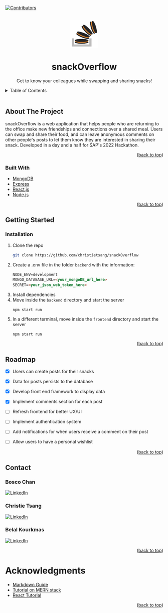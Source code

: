 <div id="top"></div>

[![Contributors][contributors-shield]][contributors-url]


<!-- PROJECT INFO -->
<br />
<div align="center">
  <img src="frontend\src\assets\favicon.png"alt="snacks" width="90" height="90">

  <h1 align="center"">snackOverflow</h1>

  <p align="center">
    Get to know your colleagues while swapping and sharing snacks!
  </p>
</div>

<!-- TABLE OF CONTENTS -->
<details>
  <summary>Table of Contents</summary>
  <ol>
    <li>
      <a href="#about-the-project">About The Project</a>
      <ul>
        <li><a href="#built-with">Built With</a></li>
      </ul>
    </li>
    <li>
      <a href="#getting-started">Getting Started</a>
      <ul>
        <li><a href="#installation">Installation</a></li>
      </ul>
    </li>
    <li><a href="#roadmap">Roadmap</a></li>
    <li><a href="#contact">Contact</a></li>
    <li><a href="#acknowledgments">Acknowledgments</a></li>
  </ol>
</details>
<br>

<!-- ABOUT THE PROJECT -->
## About The Project
snackOverflow is a web application that helps people who are returning to the office make new friendships and connections over a shared meal.  Users can swap and share their food, and can leave anonymous comments on other people's posts to let them know they are interested in sharing their snack.  Developed in a day and a half for SAP's 2022 Hackathon.

<p align="right">(<a href="#top">back to top</a>)</p>

### Built With

* [MongoDB](https://www.mongodb.com/)
* [Express](https://expressjs.com/)
* [React.js](https://reactjs.org/)
* [Node.js](https://nodejs.org/en/)

<p align="right">(<a href="#top">back to top</a>)</p>

<!-- GETTING STARTED -->
## Getting Started
<h3 id="installation">Installation</h3>

1. Clone the repo
   ```sh
   git clone https://github.com/christietsang/snackOverflow
   ```
2. Create a .env file in the folder `backend` with the information:
    ```html
    NODE_ENV=development
    MONGO_DATABASE_URL=<your_mongoDB_url_here>
    SECRET=<your_json_web_token_here>
    ```
3. Install dependencies
4. Move inside the `backend` directory and start the server
    ```
    npm start run
    ```
5. In a different terminal, move inside the `frontend` directory and start the server
    ```
    npm start run
    ```

<p align="right">(<a href="#top">back to top</a>)</p>

<!-- ROADMAP -->
## Roadmap

- [X] Users can create posts for their snacks
- [X] Data for posts persists to the database
- [X] Develop front end framework to display data
- [X] Implement comments section for each post
- [ ] Refresh frontend for better UX/UI
- [ ] Implement authentication system
- [ ] Add notifications for when users receive a comment on their post
- [ ] Allow users to have a personal wishlist


<p align="right">(<a href="#top">back to top</a>)</p>

<!-- CONTACT -->
## Contact

<h3>Bosco Chan</h3>

[![LinkedIn][linkedin-shield]][linkedin-urlBC]
<br>

<h3>Christie Tsang</h3>

[![LinkedIn][linkedin-shield]][linkedin-urlCT]
<br>

<h3>Belal Kourkmas</h3>

[![LinkedIn][linkedin-shield]][linkedin-urlBK]

<p align="right">(<a href="#top">back to top</a>)</p>



<!-- ACKNOWLEDGMENTS -->
# Acknowledgments

* [Markdown Guide](https://www.markdownguide.org/basic-syntax/#reference-style-links)
* [Tutorial on MERN stack](https://www.youtube.com/playlist?list=PL0Zuz27SZ-6P4dQUsoDatjEGpmBpcOW8V)
* [React Tutorial](https://www.youtube.com/playlist?list=PL4cUxeGkcC9gZD-Tvwfod2gaISzfRiP9d)

<p align="right">(<a href="#top">back to top</a>)</p>



<!-- MARKDOWN LINKS & IMAGES -->
<!-- https://www.markdownguide.org/basic-syntax/#reference-style-links -->
[contributors-shield]: https://img.shields.io/github/contributors/christietsang/snackOverflow.svg?style=for-the-badge
[contributors-url]: https://github.com/christietsang/snackOverflow/graphs/contributors


[linkedin-shield]: https://img.shields.io/badge/-LinkedIn-black.svg?style=for-the-badge&logo=linkedin&colorB=555
[linkedin-urlCT]: https://www.linkedin.com/in/christietsang/

[linkedin-shield]: https://img.shields.io/badge/-LinkedIn-black.svg?style=for-the-badge&logo=linkedin&colorB=555
[linkedin-urlBK]: https://www.linkedin.com/in/belal-kourkmas/

[linkedin-shield]: https://img.shields.io/badge/-LinkedIn-black.svg?style=for-the-badge&logo=linkedin&colorB=555
[linkedin-urlBC]: https://www.linkedin.com/in/boscochw/


[product-screenshot]: images/mainmenu.png
